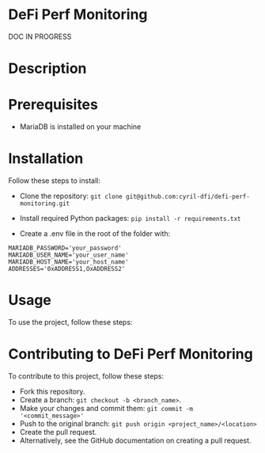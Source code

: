 # DeFi Perf Monitoring
DOC IN PROGRESS

# Description


# Prerequisites
- MariaDB is installed on your machine


# Installation
Follow these steps to install:

- Clone the repository:
```git clone git@github.com:cyril-dfi/defi-perf-monitoring.git```

- Install required Python packages:
```pip install -r requirements.txt```

- Create a .env file in the root of the folder with:
```
MARIADB_PASSWORD='your_password'
MARIADB_USER_NAME='your_user_name'
MARIADB_HOST_NAME='your_host_name'
ADDRESSES='0xADDRESS1,OxADDRESS2'
```


# Usage
To use the project, follow these steps:


# Contributing to DeFi Perf Monitoring
To contribute to this project, follow these steps:

- Fork this repository.
- Create a branch: ```git checkout -b <branch_name>```.
- Make your changes and commit them: ```git commit -m '<commit_message>'```
- Push to the original branch: ```git push origin <project_name>/<location>```
- Create the pull request.
- Alternatively, see the GitHub documentation on creating a pull request.
